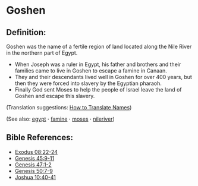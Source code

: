 # Goshen #

## Definition: ##

Goshen was the name of a fertile region of land located along the Nile River in the northern part of Egypt.

 * When Joseph was a ruler in Egypt, his father and brothers and their families came to live in Goshen to escape a famine in Canaan.
 * They and their descendants lived well in Goshen for over 400 years, but then they were forced into slavery by the Egyptian pharaoh.
 * Finally God sent Moses to help the people of Israel leave the land of Goshen and escape this slavery.

(Translation suggestions: [How to Translate Names](https://git.door43.org/Door43/en-ta-translate-vol1/src/master/content/translate_names.md))

(See also: [egypt](../other/egypt.md) **·** [famine](../other/famine.md) **·** [moses](../other/moses.md) **·** [nileriver](../other/nileriver.md))

## Bible References: ##

* [Exodus 08:22-24](https://door43.org/en/bible/notes/exo/08/22)
* [Genesis 45:9-11](https://door43.org/en/bible/notes/gen/45/09)
* [Genesis 47:1-2](https://door43.org/en/bible/notes/gen/47/01)
* [Genesis 50:7-9](https://door43.org/en/bible/notes/gen/50/07)
* [Joshua 10:40-41](https://door43.org/en/bible/notes/jos/10/40)

